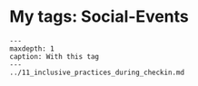 # My tags: Social-Events

```{toctree}
---
maxdepth: 1
caption: With this tag
---
../11_inclusive_practices_during_checkin.md
```
